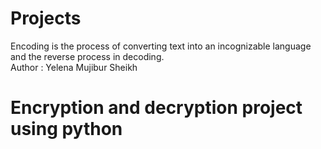 # Projects
Encoding is the process of converting text into an incognizable language and the reverse process in decoding.
<br> Author : Yelena Mujibur Sheikh </br>
<h1> Encryption and decryption project using python </h1>

